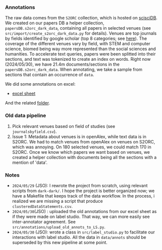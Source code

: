 
### Annotations

The raw data comes from the `S2ORC` collection, which is hosted on [scisciDB](https://github.com/jstonge/scisciDB). We created on our papers DB a helper collection, `papersDB.s2orc_dark_data`, containing all papers in selected venues (see `src/import/create_s2orc_dark_data.py` for details). Venues are top journals by fields identified by google scholar (top 8 categories; see [here](https://scholar.google.com/citations?view_op=top_venues&hl=en)). The coverage of the different venues vary by field, with STEM and computer science, biomed being way more represented than the social sciences and humanities. To accelerate text queries, papers were been splitted into their sections, and text was tokenized to create an index on words. Right now (2024/05/30), we have 21.4m documents/sections in the `papersDB.s2orc_dark_data`. When annotating, we take a sample from sections that contain an occurrence of `data`.

We did some annotations on excel:
 - [excel sheet](https://docs.google.com/spreadsheets/d/1PHTeYJJMRp-DpEC8oiaUH1lRjc1NTi3JDRgGj_AZojo/edit?usp=sharing)

And the related [folder](https://docs.google.com/spreadsheets/d/1PHTeYJJMRp-DpEC8oiaUH1lRjc1NTi3JDRgGj_AZojo/edit?usp=drive_link).

### Old data pipeline

 1. Pick relevant venues based on field of studies (see `journalsbyfield.csv`). 
 1. Issue 1: Metadata about venues is in openAlex, while text data is in S2ORC. We had to match venues from openAlex on venues on S2ORC, which was annoying. On 180 selected venues, we could match 170 in S2ORC. Once we know which papers we want based on venues, we created a helper collection with documents being all the sections with a mention of 'data'.

### Notes

- `2024/05/29` (JSO): I rewrote the project from scratch, using relevant scripts from `dark-dark/`. I hope the project is better organized now; we have a Makefile that keeps track of the data workflow. In the process, i realized we are missing a script that produce `clusteredDataStatements.csv`.
- `2024/05/30`(JSO) : uploaded the old annotations from our excel sheet as if they were made on label studio. That way, we can more easily see inter-annotator agreement. See `src/annotations/upload_old_annots_to_LS.py`. 
- `2024/05/30` (JSO): wrote a class in `src/label_studio.py` to facilitate our interactions with label studio. All the data in `data/annots` should be superseded by this new pipeline at some point.
